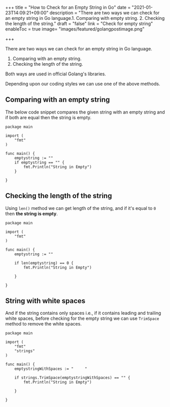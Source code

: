 +++
title = "How to Check for an Empty String in Go"
date = "2021-01-23T14:09:21+09:00"
description = "There are two ways we can check for an empty string in Go language.1. Comparing with empty string. 2. Checking the length of the string."
draft = "false"
link = "Check for empty string"
enableToc = true
image= "images/featured/golangpostimage.png"

+++

There are two ways we can check for an empty string in Go language.

1. Comparing with an empty string.
2. Checking the length of the string.

Both ways are used in official Golang's libraries. 

Depending upon our coding styles we can use one of the above methods.

## Comparing with an empty string

The below code snippet compares the given string with an empty string and if both are equal then the string is empty.

```
package main

import (
	"fmt"
)

func main() {
	emptystring := ""
	if emptystring == "" {
		fmt.Println("String in Empty")
	}

}

```

## Checking the length of the string

Using `len()` method we can get length of the string, and if it's equal to `0` then **the string is empty**.

```
package main

import (
	"fmt"
)

func main() {
	emptystring := ""

	if len(emptystring) == 0 {
		fmt.Println("String in Empty")

	}

}
```

## String with white spaces

And if the string contains only spaces i.e., if it contains leading and trailing white spaces, before checking for the empty string we can use `TrimSpace` method to remove the white spaces.

```
package main

import (
	"fmt"
	"strings"
)

func main() {
	emptystringWithSpaces := "     "

	if strings.TrimSpace(emptystringWithSpaces) == "" {
		fmt.Println("String in Empty")

	}

}
```




